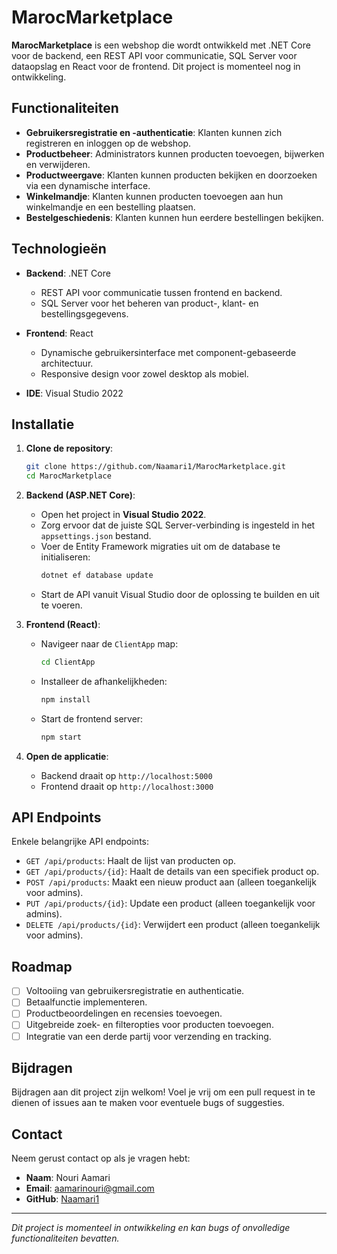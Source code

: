 # MarocMarketplace

**MarocMarketplace** is een webshop die wordt ontwikkeld met .NET Core voor de backend, een REST API voor communicatie, SQL Server voor dataopslag en React voor de frontend. Dit project is momenteel nog in ontwikkeling.

## Functionaliteiten

- **Gebruikersregistratie en -authenticatie**: Klanten kunnen zich registreren en inloggen op de webshop.
- **Productbeheer**: Administrators kunnen producten toevoegen, bijwerken en verwijderen.
- **Productweergave**: Klanten kunnen producten bekijken en doorzoeken via een dynamische interface.
- **Winkelmandje**: Klanten kunnen producten toevoegen aan hun winkelmandje en een bestelling plaatsen.
- **Bestelgeschiedenis**: Klanten kunnen hun eerdere bestellingen bekijken.

## Technologieën

- **Backend**: .NET Core
  - REST API voor communicatie tussen frontend en backend.
  - SQL Server voor het beheren van product-, klant- en bestellingsgegevens.
  
- **Frontend**: React
  - Dynamische gebruikersinterface met component-gebaseerde architectuur.
  - Responsive design voor zowel desktop als mobiel.

- **IDE**: Visual Studio 2022

## Installatie

1. **Clone de repository**:
    ```bash
    git clone https://github.com/Naamari1/MarocMarketplace.git
    cd MarocMarketplace
    ```

2. **Backend (ASP.NET Core)**:
   - Open het project in **Visual Studio 2022**.
   - Zorg ervoor dat de juiste SQL Server-verbinding is ingesteld in het `appsettings.json` bestand.
   - Voer de Entity Framework migraties uit om de database te initialiseren:
     ```bash
     dotnet ef database update
     ```
   - Start de API vanuit Visual Studio door de oplossing te builden en uit te voeren.

3. **Frontend (React)**:
   - Navigeer naar de `ClientApp` map:
     ```bash
     cd ClientApp
     ```
   - Installeer de afhankelijkheden:
     ```bash
     npm install
     ```
   - Start de frontend server:
     ```bash
     npm start
     ```

4. **Open de applicatie**:
   - Backend draait op `http://localhost:5000`
   - Frontend draait op `http://localhost:3000`

## API Endpoints

Enkele belangrijke API endpoints:

- `GET /api/products`: Haalt de lijst van producten op.
- `GET /api/products/{id}`: Haalt de details van een specifiek product op.
- `POST /api/products`: Maakt een nieuw product aan (alleen toegankelijk voor admins).
- `PUT /api/products/{id}`: Update een product (alleen toegankelijk voor admins).
- `DELETE /api/products/{id}`: Verwijdert een product (alleen toegankelijk voor admins).

## Roadmap

- [ ] Voltooiing van gebruikersregistratie en authenticatie.
- [ ] Betaalfunctie implementeren.
- [ ] Productbeoordelingen en recensies toevoegen.
- [ ] Uitgebreide zoek- en filteropties voor producten toevoegen.
- [ ] Integratie van een derde partij voor verzending en tracking.

## Bijdragen

Bijdragen aan dit project zijn welkom! Voel je vrij om een pull request in te dienen of issues aan te maken voor eventuele bugs of suggesties.

## Contact

Neem gerust contact op als je vragen hebt:

- **Naam**: Nouri Aamari
- **Email**: aamarinouri@gmail.com
- **GitHub**: [Naamari1](https://github.com/Naamari1)

---

*Dit project is momenteel in ontwikkeling en kan bugs of onvolledige functionaliteiten bevatten.*

